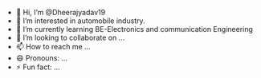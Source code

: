 - 👋 Hi, I’m @Dheerajyadav19
- 👀 I’m interested in automobile industry.
- 🌱 I’m currently learning BE-Electronics and communication Engineering 
- 💞️ I’m looking to collaborate on ...
- 📫 How to reach me ...
- 😄 Pronouns: ...
- ⚡ Fun fact: ...

<!---
Dheerajyadav19/Dheerajyadav19 is a ✨ special ✨ repository because its `README.md` (this file) appears on your GitHub profile.
You can click the Preview link to take a look at your changes.
--->
